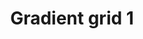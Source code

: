 ---
layout: item
serie: grids
number: 1
medium: paper
title: Gradient grid 1
about: Acrylic on 224g white grained paper, 50x50cm. 2017
---